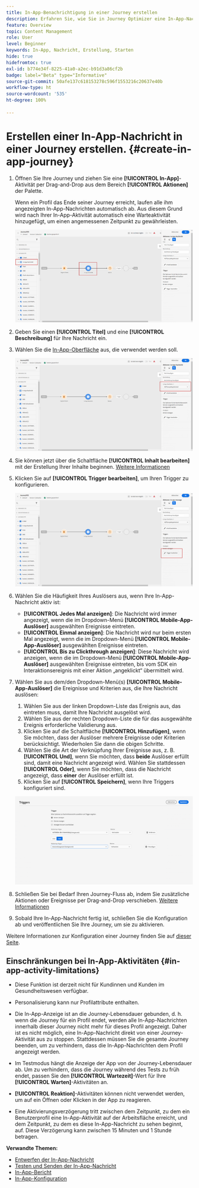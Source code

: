 ```yaml
---
title: In-App-Benachrichtigung in einer Journey erstellen
description: Erfahren Sie, wie Sie in Journey Optimizer eine In-App-Nachricht
feature: Overview
topic: Content Management
role: User
level: Beginner
keywords: In-App, Nachricht, Erstellung, Starten
hide: true
hidefromtoc: true
exl-id: b774e34f-8225-41a0-a2ec-b91d3a86cf2b
badge: label="Beta" type="Informative"
source-git-commit: 50afe137c618153278c596f1553216c20637e40b
workflow-type: ht
source-wordcount: '535'
ht-degree: 100%

---
```


# Erstellen einer In-App-Nachricht in einer Journey erstellen. {#create-in-app-journey}

1. Öffnen Sie Ihre Journey und ziehen Sie eine **[!UICONTROL In-App]**-Aktivität per Drag-and-Drop aus dem Bereich **[!UICONTROL Aktionen]** der Palette.

   Wenn ein Profil das Ende seiner Journey erreicht, laufen alle ihm angezeigten In-App-Nachrichten automatisch ab. Aus diesem Grund wird nach Ihrer In-App-Aktivität automatisch eine Warteaktivität hinzugefügt, um einen angemessenen Zeitpunkt zu gewährleisten.

   ![](assets/in_app_journey_1.png)

1. Geben Sie einen **[!UICONTROL Titel]** und eine **[!UICONTROL Beschreibung]** für Ihre Nachricht ein.

1. Wählen Sie die [In-App-Oberfläche](inapp-configuration.md) aus, die verwendet werden soll.

   ![](assets/in_app_journey_2.png)

1. Sie können jetzt über die Schaltfläche **[!UICONTROL Inhalt bearbeiten]** mit der Erstellung Ihrer Inhalte beginnen. [Weitere Informationen](design-in-app.md)

1. Klicken Sie auf **[!UICONTROL Trigger bearbeiten]**, um Ihren Trigger zu konfigurieren.

   ![](assets/in_app_journey_4.png)

1. Wählen Sie die Häufigkeit Ihres Auslösers aus, wenn Ihre In-App-Nachricht aktiv ist:

   * **[!UICONTROL Jedes Mal anzeigen]**: Die Nachricht wird immer angezeigt, wenn die im Dropdown-Menü **[!UICONTROL Mobile-App-Auslöser]** ausgewählten Ereignisse eintreten.
   * **[!UICONTROL Einmal anzeigen]**: Die Nachricht wird nur beim ersten Mal angezeigt, wenn die im Dropdown-Menü **[!UICONTROL Mobile-App-Auslöser]** ausgewählten Ereignisse eintreten.
   * **[!UICONTROL Bis zu Clickthrough anzeigen]**: Diese Nachricht wird anzeigen, wenn die im Dropdown-Menü **[!UICONTROL Mobile-App-Auslöser]** ausgewählten Ereignisse eintreten, bis vom SDK ein Interaktionsereignis mit einer Aktion „angeklickt“ übermittelt wird.

1. Wählen Sie aus dem/den Dropdown-Menü(s) **[!UICONTROL Mobile-App-Auslöser]** die Ereignisse und Kriterien aus, die Ihre Nachricht auslösen:

   1. Wählen Sie aus der linken Dropdown-Liste das Ereignis aus, das eintreten muss, damit Ihre Nachricht ausgelöst wird.
   1. Wählen Sie aus der rechten Dropdown-Liste die für das ausgewählte Ereignis erforderliche Validierung aus.
   1. Klicken Sie auf die Schaltfläche **[!UICONTROL Hinzufügen]**, wenn Sie möchten, dass der Auslöser mehrere Ereignisse oder Kriterien berücksichtigt. Wiederholen Sie dann die obigen Schritte.
   1. Wählen Sie die Art der Verknüpfung Ihrer Ereignisse aus, z. B. **[!UICONTROL Und]**, wenn Sie möchten, dass **beide** Auslöser erfüllt sind, damit eine Nachricht angezeigt wird. Wählen Sie stattdessen **[!UICONTROL Oder]**, wenn Sie möchten, dass die Nachricht angezeigt, dass **einer** der Auslöser erfüllt ist.
   1. Klicken Sie auf **[!UICONTROL Speichern]**, wenn Ihre Triggers konfiguriert sind.

   ![](assets/in_app_journey_3.png)

1. Schließen Sie bei Bedarf Ihren Journey-Fluss ab, indem Sie zusätzliche Aktionen oder Ereignisse per Drag-and-Drop verschieben. [Weitere Informationen](../building-journeys/about-journey-activities.md)

1. Sobald Ihre In-App-Nachricht fertig ist, schließen Sie die Konfiguration ab und veröffentlichen Sie Ihre Journey, um sie zu aktivieren.

Weitere Informationen zur Konfiguration einer Journey finden Sie auf [dieser Seite](../building-journeys/journey-gs.md).

## Einschränkungen bei In-App-Aktivitäten {#in-app-activity-limitations}

* Diese Funktion ist derzeit nicht für Kundinnen und Kunden im Gesundheitswesen verfügbar.

* Personalisierung kann nur Profilattribute enthalten.

* Die In-App-Anzeige ist an die Journey-Lebensdauer gebunden, d. h. wenn die Journey für ein Profil endet, werden alle In-App-Nachrichten innerhalb dieser Journey nicht mehr für dieses Profil angezeigt.  Daher ist es nicht möglich, eine In-App-Nachricht direkt von einer Journey-Aktivität aus zu stoppen. Stattdessen müssen Sie die gesamte Journey beenden, um zu verhindern, dass die In-App-Nachrichten dem Profil angezeigt werden.

* Im Testmodus hängt die Anzeige der App von der Journey-Lebensdauer ab. Um zu verhindern, dass die Journey während des Tests zu früh endet, passen Sie den **[!UICONTROL Wartezeit]**-Wert für Ihre **[!UICONTROL Warten]**-Aktivitäten an.

* **[!UICONTROL Reaktion]**-Aktivitäten können nicht verwendet werden, um auf ein Öffnen oder Klicken in der App zu reagieren.

* Eine Aktivierungsverzögerung tritt zwischen dem Zeitpunkt, zu dem ein Benutzerprofil eine In-App-Aktivität auf der Arbeitsfläche erreicht, und dem Zeitpunkt, zu dem es diese In-App-Nachricht zu sehen beginnt, auf. Diese Verzögerung kann zwischen 15 Minuten und 1 Stunde betragen.

**Verwandte Themen:**

* [Entwerfen der In-App-Nachricht](design-in-app.md)
* [Testen und Senden der In-App-Nachricht](send-in-app.md)
* [In-App-Bericht](../reports/campaign-global-report.md#inapp-report)
* [In-App-Konfiguration](inapp-configuration.md)
